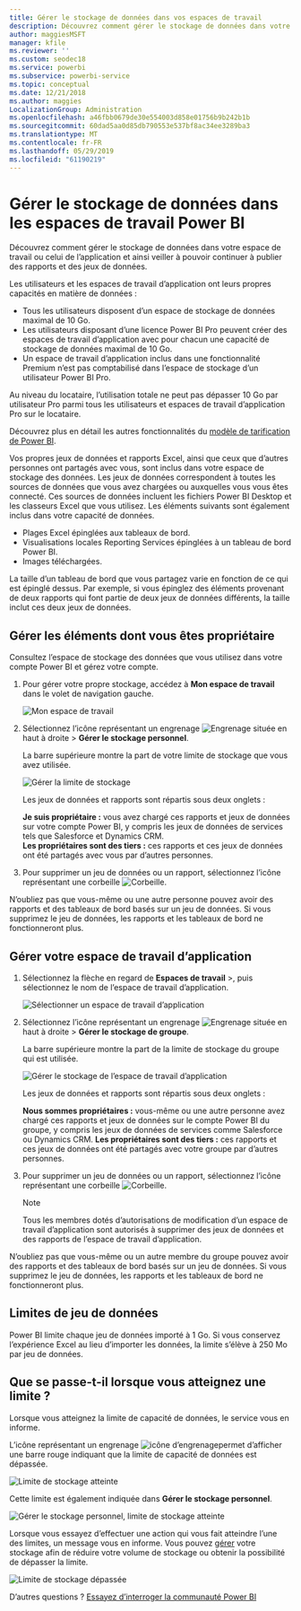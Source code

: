 ```yaml
---
title: Gérer le stockage de données dans vos espaces de travail
description: Découvrez comment gérer le stockage de données dans votre espace de travail ou celui de l’application et ainsi veiller à pouvoir continuer à publier des rapports et des jeux de données.
author: maggiesMSFT
manager: kfile
ms.reviewer: ''
ms.custom: seodec18
ms.service: powerbi
ms.subservice: powerbi-service
ms.topic: conceptual
ms.date: 12/21/2018
ms.author: maggies
LocalizationGroup: Administration
ms.openlocfilehash: a46fbb0679de30e554003d858e01756b9b242b1b
ms.sourcegitcommit: 60dad5aa0d85db790553e537bf8ac34ee3289ba3
ms.translationtype: MT
ms.contentlocale: fr-FR
ms.lasthandoff: 05/29/2019
ms.locfileid: "61190219"
---
```

# <a name="manage-data-storage-in-power-bi-workspaces"></a>Gérer le stockage de données dans les espaces de travail Power BI

Découvrez comment gérer le stockage de données dans votre espace de travail ou celui de l’application et ainsi veiller à pouvoir continuer à publier des rapports et des jeux de données.

Les utilisateurs et les espaces de travail d’application ont leurs propres capacités en matière de données :

* Tous les utilisateurs disposent d’un espace de stockage de données maximal de 10 Go.
* Les utilisateurs disposant d’une licence Power BI Pro peuvent créer des espaces de travail d’application avec pour chacun une capacité de stockage de données maximal de 10 Go.
* Un espace de travail d’application inclus dans une fonctionnalité Premium n’est pas comptabilisé dans l’espace de stockage d’un utilisateur Power BI Pro.

Au niveau du locataire, l’utilisation totale ne peut pas dépasser 10 Go par utilisateur Pro parmi tous les utilisateurs et espaces de travail d’application Pro sur le locataire.

Découvrez plus en détail les autres fonctionnalités du [modèle de tarification de Power BI](https://powerbi.microsoft.com/pricing).

Vos propres jeux de données et rapports Excel, ainsi que ceux que d’autres personnes ont partagés avec vous, sont inclus dans votre espace de stockage des données. Les jeux de données correspondent à toutes les sources de données que vous avez chargées ou auxquelles vous vous êtes connecté. Ces sources de données incluent les fichiers Power BI Desktop et les classeurs Excel que vous utilisez. Les éléments suivants sont également inclus dans votre capacité de données.

* Plages Excel épinglées aux tableaux de bord.
* Visualisations locales Reporting Services épinglées à un tableau de bord Power BI.
* Images téléchargées.

La taille d’un tableau de bord que vous partagez varie en fonction de ce qui est épinglé dessus. Par exemple, si vous épinglez des éléments provenant de deux rapports qui font partie de deux jeux de données différents, la taille inclut ces deux jeux de données.

<a name="manage"/>

## <a name="manage-items-you-own"></a>Gérer les éléments dont vous êtes propriétaire

Consultez l’espace de stockage des données que vous utilisez dans votre compte Power BI et gérez votre compte.

1. Pour gérer votre propre stockage, accédez à **Mon espace de travail** dans le volet de navigation gauche.
   
    ![Mon espace de travail](media/service-admin-manage-your-data-storage-in-power-bi/pbi_myworkspace.png)
2. Sélectionnez l’icône représentant un engrenage ![Engrenage](media/service-admin-manage-your-data-storage-in-power-bi/pbi_gearicon.png) située en haut à droite \> **Gérer le stockage personnel**.
   
    La barre supérieure montre la part de votre limite de stockage que vous avez utilisée.
   
    ![Gérer la limite de stockage](media/service-admin-manage-your-data-storage-in-power-bi/pbi_persnlstorage.png)
   
    Les jeux de données et rapports sont répartis sous deux onglets :
   
    **Je suis propriétaire :** vous avez chargé ces rapports et jeux de données sur votre compte Power BI, y compris les jeux de données de services tels que Salesforce et Dynamics CRM.  
    **Les propriétaires sont des tiers :** ces rapports et ces jeux de données ont été partagés avec vous par d’autres personnes.
1. Pour supprimer un jeu de données ou un rapport, sélectionnez l’icône représentant une corbeille ![Corbeille](media/service-admin-manage-your-data-storage-in-power-bi/pbi_deleteicon.png).

N’oubliez pas que vous-même ou une autre personne pouvez avoir des rapports et des tableaux de bord basés sur un jeu de données. Si vous supprimez le jeu de données, les rapports et les tableaux de bord ne fonctionneront plus.

## <a name="manage-your-app-workspace"></a>Gérer votre espace de travail d’application
1. Sélectionnez la flèche en regard de **Espaces de travail** \>, puis sélectionnez le nom de l’espace de travail d’application.
   
    ![Sélectionner un espace de travail d’application](media/service-admin-manage-your-data-storage-in-power-bi/pbi_groupworkspaces.png)
2. Sélectionnez l’icône représentant un engrenage ![Engrenage](media/service-admin-manage-your-data-storage-in-power-bi/pbi_gearicon.png) située en haut à droite \> **Gérer le stockage de groupe**.
   
    La barre supérieure montre la part de la limite de stockage du groupe qui est utilisée.
   
    ![Gérer le stockage de l’espace de travail d’application](media/service-admin-manage-your-data-storage-in-power-bi/pbi_groupstorage.png)
   
    Les jeux de données et rapports sont répartis sous deux onglets :
   
    **Nous sommes propriétaires :** vous-même ou une autre personne avez chargé ces rapports et jeux de données sur le compte Power BI du groupe, y compris les jeux de données de services comme Salesforce ou Dynamics CRM.
    **Les propriétaires sont des tiers :** ces rapports et ces jeux de données ont été partagés avec votre groupe par d’autres personnes.
3. Pour supprimer un jeu de données ou un rapport, sélectionnez l’icône représentant une corbeille ![Corbeille](media/service-admin-manage-your-data-storage-in-power-bi/pbi_deleteicon.png).
   
   > [!NOTE]
   > Tous les membres dotés d’autorisations de modification d’un espace de travail d’application sont autorisés à supprimer des jeux de données et des rapports de l’espace de travail d’application.
   > 
   > 

N’oubliez pas que vous-même ou un autre membre du groupe pouvez avoir des rapports et des tableaux de bord basés sur un jeu de données. Si vous supprimez le jeu de données, les rapports et les tableaux de bord ne fonctionneront plus.

## <a name="dataset-limits"></a>Limites de jeu de données
Power BI limite chaque jeu de données importé à 1 Go. Si vous conservez l’expérience Excel au lieu d’importer les données, la limite s’élève à 250 Mo par jeu de données.

## <a name="what-happens-when-you-reach-a-limit"></a>Que se passe-t-il lorsque vous atteignez une limite ?
Lorsque vous atteignez la limite de capacité de données, le service vous en informe. 

L’icône représentant un engrenage ![icône d’engrenage](media/service-admin-manage-your-data-storage-in-power-bi/pbi_gearicon.png)permet d’afficher une barre rouge indiquant que la limite de capacité de données est dépassée.

![Limite de stockage atteinte](media/service-admin-manage-your-data-storage-in-power-bi/manage-storage-limit.png)

Cette limite est également indiquée dans **Gérer le stockage personnel**.

 ![Gérer le stockage personnel, limite de stockage atteinte](media/service-admin-manage-your-data-storage-in-power-bi/manage-storage-limit2.png)

 Lorsque vous essayez d’effectuer une action qui vous fait atteindre l’une des limites, un message vous en informe. Vous pouvez [gérer](#manage) votre stockage afin de réduire votre volume de stockage ou obtenir la possibilité de dépasser la limite.

 ![Limite de stockage dépassée](media/service-admin-manage-your-data-storage-in-power-bi/powerbi-pro-over-limit.png)

 D’autres questions ? [Essayez d’interroger la communauté Power BI](http://community.powerbi.com/)

